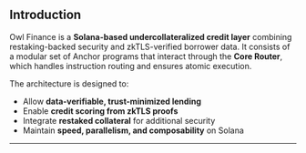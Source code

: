## Introduction

Owl Finance is a **Solana-based undercollateralized credit layer** combining restaking-backed security and zkTLS-verified borrower data. It consists of a modular set of Anchor programs that interact through the **Core Router**, which handles instruction routing and ensures atomic execution.

The architecture is designed to:

* Allow **data-verifiable, trust-minimized lending**
* Enable **credit scoring from zkTLS proofs**
* Integrate **restaked collateral** for additional security
* Maintain **speed, parallelism, and composability** on Solana

---
